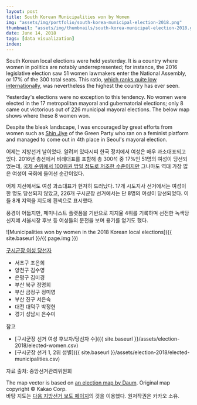 ```yaml
---
layout: post
title: South Korean Municipalities won by Women
img: "assets/img/portfolio/south-korea-municipal-election-2018.png"
thumbnail: "assets/img/thumbnails/south-korea-municipal-election-2018.gif"
date: June 14, 2018
tags: [data visualization]
index: 
---
```


South Korean local elections were held yesterday. It is a country where women in politics are notably underrepresented; for instance, the 2016 legislative election saw 51 women lawmakers enter the National Assembly, or 17% of the 300 total seats. This ratio, [which ranks quite low internationally](http://archive.ipu.org/wmn-e/classif.htm), was nevertheless the highest the country has ever seen.

Yesterday's elections were no exception to this tendency. No women were elected in the 17 metropolitan mayoral and gubernatorial elections; only 8 came out victorious out of 226 municipal mayoral elections. The below map shows where these 8 women won.

Despite the bleak landscape, I was encouraged by great efforts from women such as [Shin Jiye](https://votegreen.kr/shinjiye) of the Green Party who ran on a feminist platform and managed to come out in 4th place in Seoul's mayoral election. 

어제는 지방선거 날이었다. 알려져 있다시피 한국 정치에서 여성은 매우 과소대표되고 있다. 2016년 총선에서 비례대표를 포함해 총 300석 중 17%인 51명의 여성이 당선되었는데, [국제 순위에서 100위권 밖일 정도로 저조한 수준이지만](http://archive.ipu.org/wmn-e/classif.htm) 그나마도 역대 가장 많은 여성이 국회에 들어선 순간이었다.

어제 지선에서도 여성 과소대표가 현저히 드러났다. 17개 시도지사 선거에서는 여성이 한 명도 당선되지 않았고, 226개 구시군장 선거에서는 단 8명의 여성이 당선되었다. 이들 8개 지역을 지도에 흰색으로 표시했다.

풍경이 어둡지만, 페미니스트 플랫폼을 기반으로 지지율 4위를 기록하며 선전한 녹색당 신지예 서울시장 후보 등 여성들의 분전을 보며 용기를 얻기도 했다.

![Municipalities won by women in the 2018 Korean local elections]({{ site.baseurl }}/{{ page.img }})

[구시군장 여성 당선자](http://www.womennews.co.kr/news/142666)

- 서초구 조은희
- 양천구 김수영
- 은평구 김미경
- 부산 북구 정명희
- 부산 금정구 정미영
- 부산 진구 서은숙
- 대전 대덕구 박정현
- 경기 성남시 은수미

참고

- [구시군장 선거 여성 후보자/당선자 수]({{ site.baseurl }}/assets/election-2018/elected-women.csv)
- [구시군장 선거 1, 2위 성별]({{ site.baseurl }}/assets/election-2018/elected-municipalities.csv)

자료 출처: 중앙선거관리위원회

The map vector is based on [an election map by Daum](http://election.daum.net/20180613/vote/region). Original map copyright © Kakao Corp.  
바탕 지도는 [다음 지방선거 보도 페이지](http://election.daum.net/20180613/vote/region)의 것을 이용했다. 원저작권은 카카오 소유.